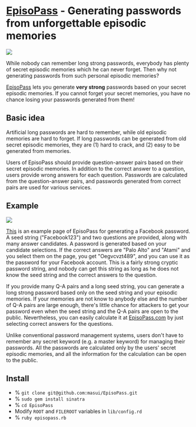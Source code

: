 # [EpisoPass](http://EpisoPass.com) - Generating passwords from unforgettable episodic memories

![](https://gyazo.com/e5e677f6c0175d82b11a6718a145ebd2.png)

While nobody can remember long strong passwords,
everybody has plenty of secret episodic memories
which he can never forget.
Then why not generating passwords from such
personal episodic memories?

[EpisoPass](http://EpisoPass.com) lets you
generate **very strong** passwords based on your secret
episodic memories. 
If you cannot forget your secret memories,
you have no chance losing your passwords generated from them!

## Basic idea

Artificial long passwords are hard to remember,
while old episodic memories are hard to forget.
If long passwords can be generated from old secret
episodic memories, they are (1) hard to crack, and
(2) easy to be generated from memories.

Users of EpisoPass should provide question-answer
pairs based on their secret episodic memories.
In addition to the correct answer to a question,
users provide wrong answers for each question.
Passwords are calculated from the question-answer pairs,
and passwords generated from correct pairs are used
for various services.

## Example

![](https://gyazo.com/eb49539fb30d689f739e5e24204b3bbd.png)

[This](http://EpisoPass.com/Example/Facebook123)
is an example page of EpisoPass for generating a
Facebook password.
A seed string ("Facebook123") and
two questions are provided,
along with many answer candidates.
A password is generated based on your candidate selections.
If the correct answers are "Palo Alto" and "Atami"
and you select them on the page, you get "Oegvcvzt489",
and you can use it as the password for your Facebook account.
This is a fairly strong cryptic password string,
and nobody can get this string as long as he does not
know the seed string and the correct answers to the question.

If you provide many Q-A pairs and a long seed string,
you can generate a long strong password based only on
the seed string and your episodic memories.
If your memories are not know to anybody else and
the number of Q-A pairs are large enough,
there's little chance for attackers to get your password
even when the seed string and the Q-A pairs are
open to the public.
Nevertheless, you can easily calculate it at
[EpisoPass.com](http://EpisoPass.com/Example/Facebook123)
by just selecting correct answers for the questions.

Unlike conventional password management systems,
users don't have to remember any secret keyword
(e.g. a master keyword)
for managing their passwords.
All the passwords are calculated only by the users'
secret episodic memories, and all the information
for the calculation can be open to the public.

## Install

- % ```git clone git@github.com:masui/EpisoPass.git```
- % ```sudo gem install sinatra```
- % ```cd EpisoPass```
- Modify ```ROOT``` and ```FILEROOT``` variables
in ```lib/config.rd```
- % ```ruby episopass.rb```
